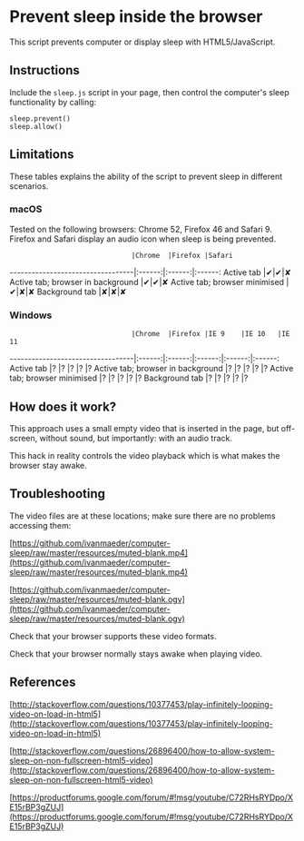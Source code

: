 # Prevent sleep inside the browser

This script prevents computer or display sleep with HTML5/JavaScript.

## Instructions

Include the `sleep.js` script in your page, then control the computer's sleep functionality by calling:

```
sleep.prevent()
sleep.allow()
```

## Limitations

These tables explains the ability of the script to prevent sleep in different scenarios.

### macOS

Tested on the following browsers: Chrome 52, Firefox 46 and Safari 9. Firefox and Safari display an audio icon when sleep is being prevented.

                                  |Chrome  |Firefox |Safari
----------------------------------|:------:|:------:|:------:
Active tab                        |&#10004;|&#10004;|&#10008;
Active tab; browser in background |&#10004;|&#10004;|&#10008;
Active tab; browser minimised     |&#10004;|&#10008;|&#10008;
Background tab                    |&#10008;|&#10008;|&#10008;

### Windows

                                  |Chrome  |Firefox |IE 9    |IE 10   |IE 11
----------------------------------|:------:|:------:|:------:|:------:|:------:
Active tab                        |?       |?       |?       |?       |?
Active tab; browser in background |?       |?       |?       |?       |?
Active tab; browser minimised     |?       |?       |?       |?       |?
Background tab                    |?       |?       |?       |?       |?

## How does it work?

This approach uses a small empty video that is inserted in the page, but off-screen, without sound, but importantly: with an audio track.

This hack in reality controls the video playback which is what makes the browser stay awake.

## Troubleshooting

The video files are at these locations; make sure there are no problems accessing them:

[https://github.com/ivanmaeder/computer-sleep/raw/master/resources/muted-blank.mp4](https://github.com/ivanmaeder/computer-sleep/raw/master/resources/muted-blank.mp4)

[https://github.com/ivanmaeder/computer-sleep/raw/master/resources/muted-blank.ogv](https://github.com/ivanmaeder/computer-sleep/raw/master/resources/muted-blank.ogv)

Check that your browser supports these video formats.

Check that your browser normally stays awake when playing video.

## References

[http://stackoverflow.com/questions/10377453/play-infinitely-looping-video-on-load-in-html5](http://stackoverflow.com/questions/10377453/play-infinitely-looping-video-on-load-in-html5)

[http://stackoverflow.com/questions/26896400/how-to-allow-system-sleep-on-non-fullscreen-html5-video](http://stackoverflow.com/questions/26896400/how-to-allow-system-sleep-on-non-fullscreen-html5-video)

[https://productforums.google.com/forum/#!msg/youtube/C72RHsRYDpo/XE15rBP3gZUJ](https://productforums.google.com/forum/#!msg/youtube/C72RHsRYDpo/XE15rBP3gZUJ)